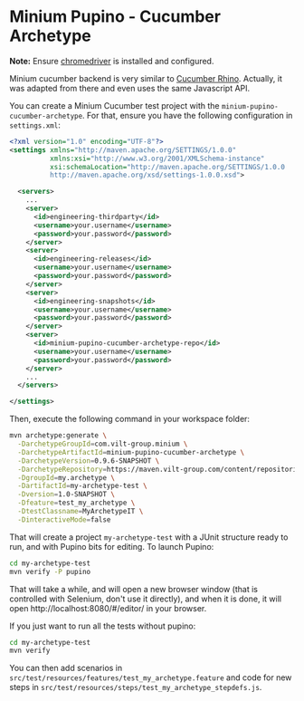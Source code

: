 Minium Pupino - Cucumber Archetype
==================================

**Note:** Ensure [chromedriver](https://code.google.com/p/selenium/wiki/ChromeDriver) is installed and configured.

Minium cucumber backend is very similar to [Cucumber Rhino](https://github.com/cucumber/cucumber-jvm/tree/master/rhino). Actually, it was adapted from there and even uses the same Javascript API.

You can create a Minium Cucumber test project with the `minium-pupino-cucumber-archetype`. For that, ensure you have the following configuration in `settings.xml`:

```xml
<?xml version="1.0" encoding="UTF-8"?>
<settings xmlns="http://maven.apache.org/SETTINGS/1.0.0"
          xmlns:xsi="http://www.w3.org/2001/XMLSchema-instance"
          xsi:schemaLocation="http://maven.apache.org/SETTINGS/1.0.0 
          http://maven.apache.org/xsd/settings-1.0.0.xsd">

  <servers>
    ...
    <server>
      <id>engineering-thirdparty</id>
      <username>your.username</username>
      <password>your.password</password>
    </server>
    <server>
      <id>engineering-releases</id>
      <username>your.username</username>
      <password>your.password</password>
    </server>
    <server>
      <id>engineering-snapshots</id>
      <username>your.username</username>
      <password>your.password</password>
    </server>
    <server>
      <id>minium-pupino-cucumber-archetype-repo</id>
      <username>your.username</username>
      <password>your.password</password>
    </server>
    ...
  </servers>

</settings>
```

Then, execute the following command in your workspace folder:

```sh
mvn archetype:generate \
  -DarchetypeGroupId=com.vilt-group.minium \
  -DarchetypeArtifactId=minium-pupino-cucumber-archetype \
  -DarchetypeVersion=0.9.6-SNAPSHOT \
  -DarchetypeRepository=https://maven.vilt-group.com/content/repositories/engineering-snapshots/ \
  -DgroupId=my.archetype \
  -DartifactId=my-archetype-test \
  -Dversion=1.0-SNAPSHOT \
  -Dfeature=test_my_archetype \
  -DtestClassname=MyArchetypeIT \
  -DinteractiveMode=false
```

That will create a project `my-archetype-test` with a JUnit structure ready to run, and with Pupino bits for editing. To launch Pupino:

```sh
cd my-archetype-test
mvn verify -P pupino
```

That will take a while, and will open a new browser window (that is controlled with Selenium, don't use it directly), and when it is done, it will open http://localhost:8080/#/editor/ in your browser.

If you just want to run all the tests without pupino:

```sh
cd my-archetype-test
mvn verify
```

You can then add scenarios in `src/test/resources/features/test_my_archetype.feature` and code for new steps in `src/test/resources/steps/test_my_archetype_stepdefs.js`.